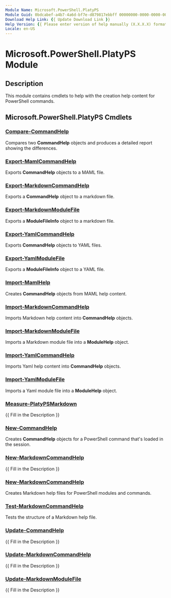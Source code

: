 ```yaml
---
Module Name: Microsoft.PowerShell.PlatyPS
Module Guid: 0bdcabef-a4b7-4a6d-bf7e-d879817ebbff 00000000-0000-0000-0000-000000000000
Download Help Link: {{ Update Download Link }}
Help Version: {{ Please enter version of help manually (X.X.X.X) format }}
Locale: en-US
---
```


# Microsoft.PowerShell.PlatyPS Module
## Description

This module contains cmdlets to help with the creation help content for PowerShell commands.

## Microsoft.PowerShell.PlatyPS Cmdlets
### [Compare-CommandHelp](Compare-CommandHelp.md)

Compares two **CommandHelp** objects and produces a detailed report showing the differences.

### [Export-MamlCommandHelp](Export-MamlCommandHelp.md)

Exports **CommandHelp** objects to a MAML file.

### [Export-MarkdownCommandHelp](Export-MarkdownCommandHelp.md)

Exports a **CommandHelp** object to a markdown file.

### [Export-MarkdownModuleFile](Export-MarkdownModuleFile.md)

Exports a **ModuleFileInfo** object to a markdown file.

### [Export-YamlCommandHelp](Export-YamlCommandHelp.md)

Exports **CommandHelp** objects to YAML files.

### [Export-YamlModuleFile](Export-YamlModuleFile.md)

Exports a **ModuleFileInfo** object to a YAML file.

### [Import-MamlHelp](Import-MamlHelp.md)

Creates **CommandHelp** objects from MAML help content.

### [Import-MarkdownCommandHelp](Import-MarkdownCommandHelp.md)

Imports Markdown help content into **CommandHelp** objects.

### [Import-MarkdownModuleFile](Import-MarkdownModuleFile.md)

Imports a Markdown module file into a **ModuleHelp** object.

### [Import-YamlCommandHelp](Import-YamlCommandHelp.md)

Imports Yaml help content into **CommandHelp** objects.

### [Import-YamlModuleFile](Import-YamlModuleFile.md)

Imports a Yaml module file into a **ModuleHelp** object.

### [Measure-PlatyPSMarkdown](Measure-PlatyPSMarkdown.md)
{{ Fill in the Description }}

### [New-CommandHelp](New-CommandHelp.md)

Creates **CommandHelp** objects for a PowerShell command that's loaded in the session.

### [New-MarkdownCommandHelp](New-MarkdownCommandHelp.md)
{{ Fill in the Description }}

### [New-MarkdownCommandHelp](New-MarkdownCommandHelp.md)

Creates Markdown help files for PowerShell modules and commands.

### [Test-MarkdownCommandHelp](Test-MarkdownCommandHelp.md)

Tests the structure of a Markdown help file.

### [Update-CommandHelp](Update-CommandHelp.md)
{{ Fill in the Description }}

### [Update-MarkdownCommandHelp](Update-MarkdownCommandHelp.md)
{{ Fill in the Description }}

### [Update-MarkdownModuleFile](Update-MarkdownModuleFile.md)
{{ Fill in the Description }}


